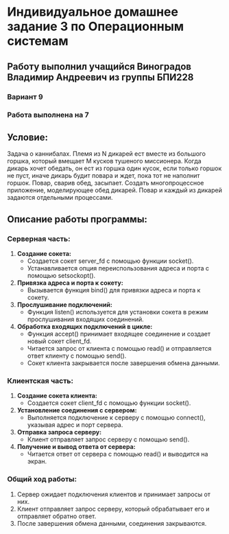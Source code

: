 # Индивидуальное домашнее задание 3 по Операционным системам
## Работу выполнил учащийся Виноградов Владимир Андреевич из группы БПИ228
### Вариант 9
### Работа выполнена на 7

## Условие:
Задача о каннибалах. Племя из N дикарей ест вместе из большого горшка, который вмещает M кусков тушеного миссионера. Когда дикарь хочет обедать, он ест из горшка один кусок, если только горшок не пуст, иначе дикарь будит повара и ждет, пока тот не наполнит горшок. Повар, сварив обед, засыпает. Создать многопроцессное приложение, моделирующее обед дикарей. Повар и каждый из дикарей задаются отдельными процессами.

## Описание работы программы:
### Серверная часть:
1. **Создание сокета:**
   - Создается сокет server_fd с помощью функции socket().
   - Устанавливается опция переиспользования адреса и порта с помощью setsockopt().
2. **Привязка адреса и порта к сокету:**
   - Вызывается функция bind() для привязки адреса и порта к сокету.
3. **Прослушивание подключений:**
   - Функция listen() используется для установки сокета в режим прослушивания входящих соединений.
4. **Обработка входящих подключений в цикле:**
   - Функция accept() принимает входящее соединение и создает новый сокет client_fd.
   - Читается запрос от клиента с помощью read() и отправляется ответ клиенту с помощью send().
   - Сокет клиента закрывается после завершения обмена данными.

### Клиентская часть:
1. **Создание сокета клиента:**
   - Создается сокет client_fd с помощью функции socket().
2. **Установление соединения с сервером:**
   - Выполняется подключение к серверу с помощью connect(), указывая адрес и порт сервера.
3. **Отправка запроса серверу:**
   - Клиент отправляет запрос серверу с помощью send().
4. **Получение и вывод ответа от сервера:**
   - Читается ответ от сервера с помощью read() и выводится на экран.

### Общий ход работы:
1. Сервер ожидает подключения клиентов и принимает запросы от них.
2. Клиент отправляет запрос серверу, который обрабатывает его и отправляет обратно ответ.
3. После завершения обмена данными, соединения закрываются.
